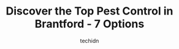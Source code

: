 ---
layout: ampstory
image: https://i0.wp.com/www.auto.or.id/wp-content/uploads/2023/06/ontario-wildlife-removal-inc-0-brantford-1686327460.jpeg?resize=640,853
author: techidn
featured: false
description: Brantford, Ontario, Canada is a haven for Pest Control enthusiasts, boasting an impressive array of 7 top-notch establishments. Whether youre a seasoned connoisseur or simply curious to exp
title: Discover the Top Pest Control in Brantford - 7 Options
cover:
   title: Discover the Top Pest Control in Brantford - 7 Options
   subtitle: AUTO.OR.ID
   background: https://www.auto.or.id/wp-content/uploads/2023/06/ontario-wildlife-removal-inc-0-brantford-1686327460.jpeg

pages: 
 - layout: thirds
   top: <h1>#1 Ontario Wildlife Removal Inc.</h1>
   bottom: "<p>Thanks once again Jared and team. This time it wasnt the mice, bats or possums but our attic insulation.During a recent bathroom renovation our contractor noticed our </p>"
   background: https://www.auto.or.id/wp-content/uploads/2023/06/ontario-wildlife-removal-inc-1-brantford-1686327461.jpeg
   backgroundblur: true
 - layout: thirds
   top: <h1>#2 Progressive Pest Control</h1>
   bottom: "<p>20 Lawren S Harris Dr, Brantford, ON N3R 8A9, Canada</p>"
   background: https://www.auto.or.id/wp-content/uploads/2023/06/ontario-wildlife-removal-inc-2-brantford-1686327462.jpeg
   cta:
      link: https://www.auto.or.id/discover-the-top-pest-control-in-brantford-7-options/
      text: Discover the Top Pest Control in Brantford - 7 Options
 - layout: thirds
   top: <h1>#3 First Defence Pest Control</h1>
   bottom: "<p>185 Memorial Dr, Brantford, ON N3R 5S7, Canada</p>"
   background: https://images.unsplash.com/photo-1623564493084-50c8274cf115?ixlib=rb-4.0.3&ixid=MnwxMjA3fDB8MHxwaG90by1wYWdlfHx8fGVufDB8fHx8&auto=format&fit=crop&w=640&h=853&q=80
   cta:
      link: https://www.auto.or.id/discover-the-top-pest-control-in-brantford-7-options/
      text: Discover the Top Pest Control in Brantford - 7 Options
 - layout: thirds
   top: <h1>#4 First Class Wildlife Removal</h1>
   bottom: "<p>17 Foster St, Brantford, ON N3S 2A9, Canada</p>"
   background: https://images.unsplash.com/photo-1618156903850-a0277427c567?ixlib=rb-4.0.3&ixid=MnwxMjA3fDB8MHxwaG90by1wYWdlfHx8fGVufDB8fHx8&auto=format&fit=crop&w=640&h=853&q=80
   cta:
      link: https://www.auto.or.id/discover-the-top-pest-control-in-brantford-7-options/
      text: Discover the Top Pest Control in Brantford - 7 Options
 - layout: thirds
   top: <h1>#5 Arrow Pest Control</h1>
   bottom: "<p>245 King George Rd, Brantford, ON N3R 7N7, Canada</p>"
   background: https://images.unsplash.com/photo-1639928845361-30872daf785b?ixlib=rb-4.0.3&ixid=MnwxMjA3fDB8MHxwaG90by1wYWdlfHx8fGVufDB8fHx8&auto=format&fit=crop&w=640&h=853&q=80
   cta:
      link: https://www.auto.or.id/discover-the-top-pest-control-in-brantford-7-options/
      text: Discover the Top Pest Control in Brantford - 7 Options
 - layout: thirds
   top: <h1>#6 Paris Pest Control</h1>
   bottom: "<p>2 McGovern Ln, Paris, ON N3L 0K3, Canada</p>"
   background: https://images.unsplash.com/photo-1607120717423-5cfbccc9e245?ixlib=rb-4.0.3&ixid=MnwxMjA3fDB8MHxwaG90by1wYWdlfHx8fGVufDB8fHx8&auto=format&fit=crop&w=640&h=853&q=80
   cta:
      link: https://www.auto.or.id/discover-the-top-pest-control-in-brantford-7-options/
      text: Discover the Top Pest Control in Brantford - 7 Options
 - layout: thirds
   top: <h1>#7 Brothers Wildlife Removal</h1>
   bottom: "<p>222 Old Onondaga Rd E, Brantford, ON N3T 5L4, Canada</p>"
   background: https://images.unsplash.com/photo-1542362567-b07e54358753?ixlib=rb-4.0.3&ixid=MnwxMjA3fDB8MHxwaG90by1wYWdlfHx8fGVufDB8fHx8&auto=format&fit=crop&w=640&h=853&q=80
   cta:
      link: https://www.auto.or.id/discover-the-top-pest-control-in-brantford-7-options/
      text: Discover the Top Pest Control in Brantford - 7 Options
 - layout: thirds
   middle: Continue reading...
   background: https://images.unsplash.com/photo-1598870113763-84b6f70c0fb3?ixlib=rb-4.0.3&ixid=MnwxMjA3fDB8MHxwaG90by1wYWdlfHx8fGVufDB8fHx8&auto=format&fit=crop&w=640&h=853&q=80
   cta:
      link: https://www.auto.or.id/discover-the-top-pest-control-in-brantford-7-options/
      text: Discover the Top Pest Control in Brantford - 7 Options

---